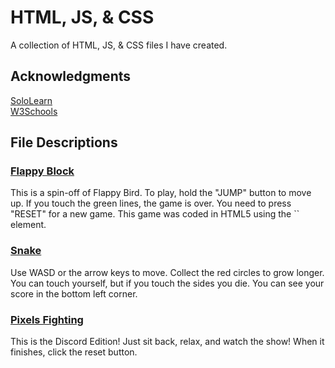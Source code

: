 # HTML, JS, & CSS
A collection of HTML, JS, & CSS files I have created.

## Acknowledgments
[SoloLearn](https://www.sololearn.com/)
<br>
[W3Schools](https://www.w3schools.com/)


## File Descriptions
<h3><a href="https://ccreativecnd.github.io/html/flappy-block.html">Flappy Block</a></h3>
This is a spin-off of Flappy Bird. To play, hold the "JUMP" button to move up. If you touch the green lines, the game is over. You need to press "RESET" for a new game. This game was coded in HTML5 using the `<canvas>` element.
<h3><a href="https://ccreativecnd.github.io/html/snake.html">Snake</a></h3>
Use WASD or the arrow keys to move. Collect the red circles to grow longer. You can touch yourself, but if you touch the sides you die. You can see your score in the bottom left corner.
<h3><a href="https://ccreativecnd.github.io/html/pixels-fighting.html">Pixels Fighting</a></h3>
This is the Discord Edition! Just sit back, relax, and watch the show! When it finishes, click the reset button.
